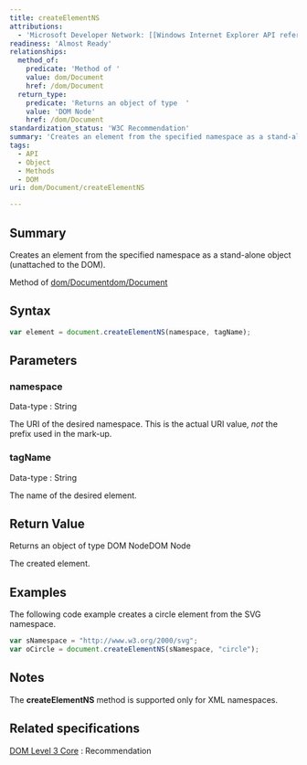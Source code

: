 ```yaml
---
title: createElementNS
attributions:
  - 'Microsoft Developer Network: [[Windows Internet Explorer API reference](http://msdn.microsoft.com/en-us/library/ie/hh828809%28v=vs.85%29.aspx) Article]'
readiness: 'Almost Ready'
relationships:
  method_of:
    predicate: 'Method of '
    value: dom/Document
    href: /dom/Document
  return_type:
    predicate: 'Returns an object of type  '
    value: 'DOM Node'
    href: /dom/Document
standardization_status: 'W3C Recommendation'
summary: 'Creates an element from the specified namespace as a stand-alone object (unattached to the DOM).'
tags:
  - API
  - Object
  - Methods
  - DOM
uri: dom/Document/createElementNS

---
```

## <span>Summary</span>

Creates an element from the specified namespace as a stand-alone object (unattached to the DOM).

Method of [dom/Document](/dom/Document)[dom/Document](/dom/Document)

## <span>Syntax</span>

``` js
var element = document.createElementNS(namespace, tagName);
```

## <span>Parameters</span>

### <span>namespace</span>

 Data-type
:   String

 The URI of the desired namespace. This is the actual URI value, *not* the prefix used in the mark-up.

### <span>tagName</span>

 Data-type
:   String

 The name of the desired element.

## <span>Return Value</span>

Returns an object of type DOM NodeDOM Node

The created element.

## <span>Examples</span>

The following code example creates a circle element from the SVG namespace.

``` js
var sNamespace = "http://www.w3.org/2000/svg";
var oCircle = document.createElementNS(sNamespace, "circle");
```

## <span>Notes</span>

The **createElementNS** method is supported only for XML namespaces.

## <span>Related specifications</span>

[DOM Level 3 Core](http://www.w3.org/TR/DOM-Level-3-Core/)
:   Recommendation
